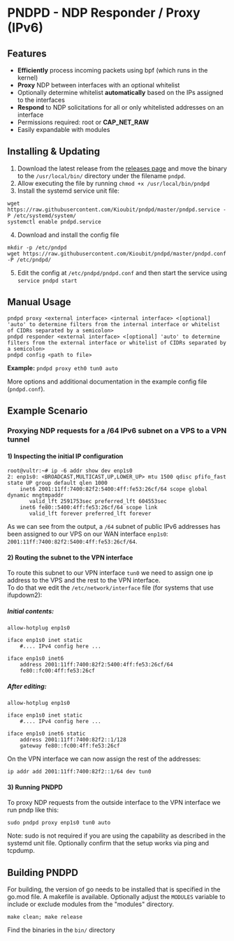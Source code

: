 # PNDPD - NDP Responder / Proxy (IPv6)
## Features
- **Efficiently** process incoming packets using bpf (which runs in the kernel)
- **Proxy** NDP between interfaces with an optional whitelist
- Optionally determine whitelist **automatically** based on the IPs assigned to the interfaces
- **Respond** to NDP solicitations for all or only whitelisted addresses on an interface
- Permissions required: root or **CAP_NET_RAW**
- Easily expandable with modules

## Installing & Updating

1) Download the latest release from the [releases page](https://github.com/Kioubit/pndpd/releases) and move the binary to the ``/usr/local/bin/`` directory under the filename ``pndpd``.
2) Allow executing the file by running ``chmod +x /usr/local/bin/pndpd``
3) Install the systemd service unit file:
```` 
wget https://raw.githubusercontent.com/Kioubit/pndpd/master/pndpd.service -P /etc/systemd/system/
systemctl enable pndpd.service
```` 
4) Download and install the config file
```` 
mkdir -p /etc/pndpd
wget https://raw.githubusercontent.com/Kioubit/pndpd/master/pndpd.conf -P /etc/pndpd/
````
5) Edit the config at ``/etc/pndpd/pndpd.conf`` and then start the service using ``service pndpd start``

## Manual Usage
```` 
pndpd proxy <external interface> <internal interface> <[optional] 'auto' to determine filters from the internal interface or whitelist of CIDRs separated by a semicolon>
pndpd responder <external interface> <[optional] 'auto' to determine filters from the external interface or whitelist of CIDRs separated by a semicolon>
pndpd config <path to file>
````
**Example:** ``pndpd proxy eth0 tun0 auto``

More options and additional documentation in the example config file (``pndpd.conf``).

## Example Scenario
### Proxying NDP requests for a /64 IPv6 subnet on a VPS to a VPN tunnel 

#### 1) Inspecting the initial IP configuration
````
root@vultr:~# ip -6 addr show dev enp1s0
2: enp1s0: <BROADCAST,MULTICAST,UP,LOWER_UP> mtu 1500 qdisc pfifo_fast state UP group default qlen 1000
    inet6 2001:11ff:7400:82f2:5400:4ff:fe53:26cf/64 scope global dynamic mngtmpaddr 
       valid_lft 2591753sec preferred_lft 604553sec
    inet6 fe80::5400:4ff:fe53:26cf/64 scope link 
       valid_lft forever preferred_lft forever
```` 
As we can see from the output, a `/64` subnet of public IPv6 addresses has been assigned to our VPS on our WAN interface `enp1s0`:
`2001:11ff:7400:82f2:5400:4ff:fe53:26cf/64`.

#### 2) Routing the subnet to the VPN interface
To route this subnet to our VPN interface `tun0` we need to assign one ip address to the VPS and the rest to the VPN interface.  
To do that we edit the `/etc/network/interface` file (for systems that use ifupdown2):

##### Initial contents:
````
allow-hotplug enp1s0

iface enp1s0 inet static 
    #.... IPv4 config here ...

iface enp1s0 inet6
    address 2001:11ff:7400:82f2:5400:4ff:fe53:26cf/64
    fe80::fc00:4ff:fe53:26cf
````
##### After editing:
````
allow-hotplug enp1s0

iface enp1s0 inet static 
    #.... IPv4 config here ...

iface enp1s0 inet6 static
    address 2001:11ff:7400:82f2::1/128
    gateway fe80::fc00:4ff:fe53:26cf
````
On the VPN interface we can now assign the rest of the addresses:

`ip addr add 2001:11ff:7400:82f2::1/64 dev tun0`

#### 3) Running PNDPD
To proxy NDP requests from the outside interface to the VPN interface we run pndp like this:
````
sudo pndpd proxy enp1s0 tun0 auto
````
Note: sudo is not required if you are using the capability as described in the systemd unit file.
Optionally confirm that the setup works via ping and tcpdump.  

## Building PNDPD
For building, the version of go needs to be installed that is specified in the go.mod file. A makefile is available. Optionally adjust the ``MODULES`` variable to include or exclude modules from the "modules" directory.
````
make clean; make release
```` 
Find the binaries in the ``bin/`` directory
